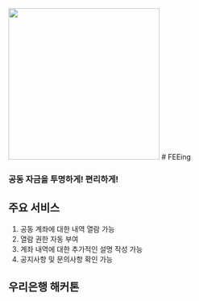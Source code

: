 <img src="https://user-images.githubusercontent.com/55429237/116961353-13cf4500-acde-11eb-869c-00c336879e3e.png" width="300" height="300">
# FEEing

### 공동 자금을 투명하게! 편리하게!

## 주요 서비스
1. 공동 계좌에 대한 내역 열람 가능
2. 열람 권한 자동 부여
3. 계좌 내역에 대한 추가적인 설명 작성 가능
4. 공지사항 및 문의사항 확인 가능


## 우리은행 해커톤
